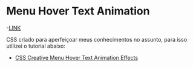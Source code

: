 
# Menu Hover Text Animation

-[LINK](https://cesar-css.github.io/Menu-Hover-Text-Animation/)


CSS criado para aperfeiçoar meus conhecimentos no assunto, para isso utilizei o tutorial abaixo:  
- [CSS Creative Menu Hover Text Animation Effects](https://www.youtube.com/watch?v=I90no1eQ45E&t=207s&ab_channel=OnlineTutorials)
